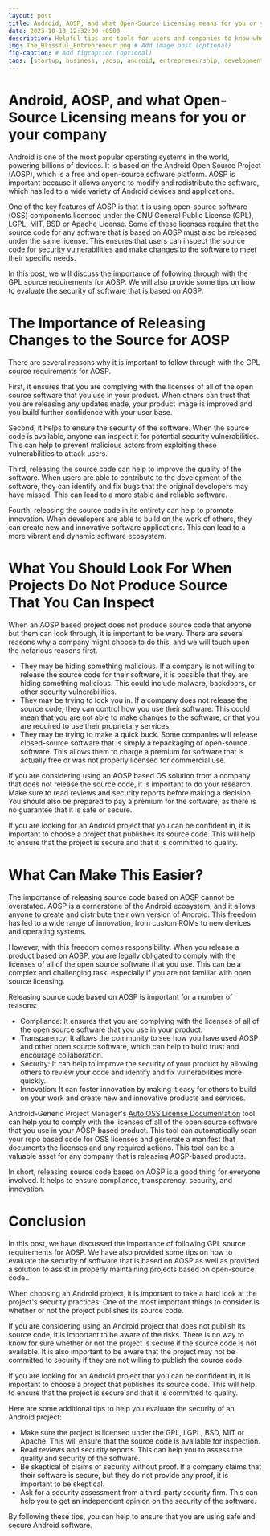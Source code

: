 ```yaml
---
layout: post
title: Android, AOSP, and what Open-Source Licensing means for you or your company
date: 2023-10-13 12:32:00 +0500
description: Helpful tips and tools for users and companies to know when dealing with Android OS's open-source licensing for products
img: The_Blissful_Entrepreneur.png # Add image post (optional)
fig-caption: # Add figcaption (optional)
tags: [startup, business, ,aosp, android, entrepreneurship, development, products, TheBlissfulEntrepreneur]
---
```

# Android, AOSP, and what Open-Source Licensing means for you or your company

Android is one of the most popular operating systems in the world, powering billions of devices. It is based on the Android Open Source Project (AOSP), which is a free and open-source software platform. AOSP is important because it allows anyone to modify and redistribute the software, which has led to a wide variety of Android devices and applications.

One of the key features of AOSP is that it is using open-source software (OSS) components licensed under the GNU General Public License (GPL), LGPL, MIT, BSD or Apache License. Some of these licenses require that the source code for any software that is based on AOSP must also be released under the same license. This ensures that users can inspect the source code for security vulnerabilities and make changes to the software to meet their specific needs.

In this post, we will discuss the importance of following through with the GPL source requirements for AOSP. We will also provide some tips on how to evaluate the security of software that is based on AOSP.


# The Importance of Releasing Changes to the Source for AOSP

There are several reasons why it is important to follow through with the GPL source requirements for AOSP. 

First, it ensures that you are complying with the licenses of all of the open source software that you use in your product. When others can trust that you are releasing any updates made, your product image is improved and you build further confidence with your user base.

Second, it helps to ensure the security of the software. When the source code is available, anyone can inspect it for potential security vulnerabilities. This can help to prevent malicious actors from exploiting these vulnerabilities to attack users.

Third, releasing the source code can help to improve the quality of the software. When users are able to contribute to the development of the software, they can identify and fix bugs that the original developers may have missed. This can lead to a more stable and reliable software.

Fourth, releasing the source code in its entirety can help to promote innovation. When developers are able to build on the work of others, they can create new and innovative software applications. This can lead to a more vibrant and dynamic software ecosystem.


# What You Should Look For When Projects Do Not Produce Source That You Can Inspect

When an AOSP based project does not produce source code that anyone but them can look through, it is important to be wary. There are several reasons why a company might choose to do this, and we will touch upon the nefarious reasons first.



* They may be hiding something malicious. If a company is not willing to release the source code for their software, it is possible that they are hiding something malicious. This could include malware, backdoors, or other security vulnerabilities.
* They may be trying to lock you in. If a company does not release the source code, they can control how you use their software. This could mean that you are not able to make changes to the software, or that you are required to use their proprietary services.
* They may be trying to make a quick buck. Some companies will release closed-source software that is simply a repackaging of open-source software. This allows them to charge a premium for software that is actually free or was not properly licensed for commercial use.

If you are considering using an AOSP based OS solution from a company that does not release the source code, it is important to do your research. Make sure to read reviews and security reports before making a decision. You should also be prepared to pay a premium for the software, as there is no guarantee that it is safe or secure.

If you are looking for an Android project that you can be confident in, it is important to choose a project that publishes its source code. This will help to ensure that the project is secure and that it is committed to quality.


# What Can Make This Easier?

The importance of releasing source code based on AOSP cannot be overstated. AOSP is a cornerstone of the Android ecosystem, and it allows anyone to create and distribute their own version of Android. This freedom has led to a wide range of innovation, from custom ROMs to new devices and operating systems.

However, with this freedom comes responsibility. When you release a product based on AOSP, you are legally obligated to comply with the licenses of all of the open source software that you use. This can be a complex and challenging task, especially if you are not familiar with open source licensing.

Releasing source code based on AOSP is important for a number of reasons:



* Compliance: It ensures that you are complying with the licenses of all of the open source software that you use in your product.
* Transparency: It allows the community to see how you have used AOSP and other open source software, which can help to build trust and encourage collaboration.
* Security: It can help to improve the security of your product by allowing others to review your code and identify and fix vulnerabilities more quickly.
* Innovation: It can foster innovation by making it easy for others to build on your work and create new and innovative products and services.

Android-Generic Project Manager's [Auto OSS License Documentation](https://github.com/android-generic/agpm-auto-oss-license-documentation) tool can help you to comply with the licenses of all of the open source software that you use in your AOSP-based product. This tool can automatically scan your repo based code for OSS licenses and generate a manifest that documents the licenses and any required actions. This tool can be a valuable asset for any company that is releasing AOSP-based products.

In short, releasing source code based on AOSP is a good thing for everyone involved. It helps to ensure compliance, transparency, security, and innovation.


# Conclusion

In this post, we have discussed the importance of following GPL source requirements for AOSP. We have also provided some tips on how to evaluate the security of software that is based on AOSP as well as provided a solution to assist in properly maintaining projects based on open-source code..

When choosing an Android project, it is important to take a hard look at the project's security practices. One of the most important things to consider is whether or not the project publishes its source code.

If you are considering using an Android project that does not publish its source code, it is important to be aware of the risks. There is no way to know for sure whether or not the project is secure if the source code is not available. It is also important to be aware that the project may not be committed to security if they are not willing to publish the source code.

If you are looking for an Android project that you can be confident in, it is important to choose a project that publishes its source code. This will help to ensure that the project is secure and that it is committed to quality.

Here are some additional tips to help you evaluate the security of an Android project:



* Make sure the project is licensed under the GPL, LGPL, BSD, MIT or Apache. This will ensure that the source code is available for inspection.
* Read reviews and security reports. This can help you to assess the quality and security of the software.
* Be skeptical of claims of security without proof. If a company claims that their software is secure, but they do not provide any proof, it is important to be skeptical.
* Ask for a security assessment from a third-party security firm. This can help you to get an independent opinion on the security of the software.

By following these tips, you can help to ensure that you are using safe and secure Android software.
